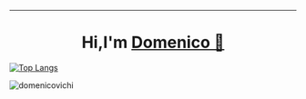 <hr>
<h1 align="center">Hi,I'm <a href="https://github.com/domenicovichi">Domenico 🖖<a></h1>
  
[![Top Langs](https://github-readme-stats.vercel.app/api/top-langs/?username=domenicovichi&layout=compact&theme=tokyonight&exclude_repo=Netbooks)](https://github.com/anuraghazra/github-readme-stats)
  
  <p><img align="center" src="https://github-readme-streak-stats.herokuapp.com/?user=domenicovichi&" alt="domenicovichi" /></p>



  
  


  

